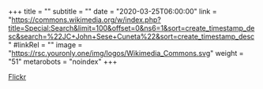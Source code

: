 +++
title = ""
subtitle = ""
date = "2020-03-25T06:00:00"
link = "https://commons.wikimedia.org/w/index.php?title=Special:Search&limit=100&offset=0&ns6=1&sort=create_timestamp_desc&search=%22JC+John+Sese+Cuneta%22&sort=create_timestamp_desc"
#linkRel = ""
image = "https://rsc.youronly.one/img/logos/Wikimedia_Commons.svg"
weight = "51"
metarobots = "noindex"
+++

<a href="https://commons.wikimedia.org/w/index.php?title=Special:Search&limit=100&offset=0&ns6=1&sort=create_timestamp_desc&search=%22JC+John+Sese+Cuneta%22&sort=create_timestamp_desc" rel="me noopener external nofollow" referrerpolicy="strict-origin-when-cross-origin">Flickr</a>
